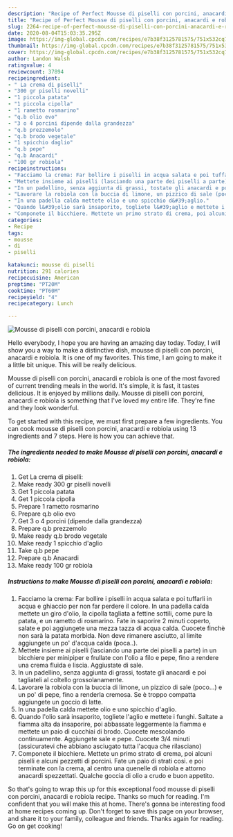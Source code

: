 ```yaml
---
description: "Recipe of Perfect Mousse di piselli con porcini, anacardi e robiola"
title: "Recipe of Perfect Mousse di piselli con porcini, anacardi e robiola"
slug: 2264-recipe-of-perfect-mousse-di-piselli-con-porcini-anacardi-e-robiola
date: 2020-08-04T15:03:35.295Z
image: https://img-global.cpcdn.com/recipes/e7b38f3125781575/751x532cq70/mousse-di-piselli-con-porcini-anacardi-e-robiola-recipe-main-photo.jpg
thumbnail: https://img-global.cpcdn.com/recipes/e7b38f3125781575/751x532cq70/mousse-di-piselli-con-porcini-anacardi-e-robiola-recipe-main-photo.jpg
cover: https://img-global.cpcdn.com/recipes/e7b38f3125781575/751x532cq70/mousse-di-piselli-con-porcini-anacardi-e-robiola-recipe-main-photo.jpg
author: Landon Walsh
ratingvalue: 4
reviewcount: 37894
recipeingredient:
- " La crema di piselli"
- "300 gr piselli novelli"
- "1 piccola patata"
- "1 piccola cipolla"
- "1 rametto rosmarino"
- "q.b olio evo"
- "3 o 4 porcini dipende dalla grandezza"
- "q.b prezzemolo"
- "q.b brodo vegetale"
- "1 spicchio daglio"
- "q.b pepe"
- "q.b Anacardi"
- "100 gr robiola"
recipeinstructions:
- "Facciamo la crema: Far bollire i piselli in acqua salata e poi tuffarli in acqua e ghiaccio per non far perdere il colore. In una padella calda mettete un giro d&#39;olio, la cipolla tagliata a fettine sottili, come pure la patata, e un rametto di rosmarino. Fate in saporire 2 minuti coperto, salate e poi aggiungete una mezza tazza di acqua calda. Cuocete finchè non sarà la patata morbida. Non deve rimanere asciutto, al limite aggiungete un po&#39; d&#39;acqua calda (poca..)."
- "Mettete insieme ai piselli (lasciando una parte dei piselli a parte) in un bicchiere per minipiper e frullate con l&#39;olio a filo e pepe, fino a rendere una crema fluida e liscia. Aggiustate di sale."
- "In un padellino, senza aggiunta di grassi, tostate gli anacardi e poi tagliateli al coltello grossolanamente."
- "Lavorare la robiola con la buccia di limone, un pizzico di sale (poco...) e un po&#39; di pepe, fino a renderla cremosa. Se è troppo compatta aggiungete un goccio di latte."
- "In una padella calda mettete olio e uno spicchio d&#39;aglio."
- "Quando l&#39;olio sarà insaporito, togliete l&#39;aglio e mettete i funghi. Saltate a fiamma alta da insaporire, poi abbassate leggermente la fiamma e mettete un paio di cucchiai di brodo. Cuocete mescolando continuamente. Aggiungete sale e pepe. Cuocete 3/4 minuti (assicuratevi che abbiano asciugato tutta l&#39;acqua che rilasciano)"
- "Componete il bicchiere. Mettete un primo strato di crema, poi alcuni piselli e alcuni pezzetti di porcini. Fate un paio di strati così. e poi terminate con la crema, al centro una quenelle di robiola e attorno anacardi spezzettati. Qualche goccia di olio a crudo e buon appetito."
categories:
- Recipe
tags:
- mousse
- di
- piselli

katakunci: mousse di piselli 
nutrition: 291 calories
recipecuisine: American
preptime: "PT20M"
cooktime: "PT60M"
recipeyield: "4"
recipecategory: Lunch

---
```



![Mousse di piselli con porcini, anacardi e robiola](https://img-global.cpcdn.com/recipes/e7b38f3125781575/751x532cq70/mousse-di-piselli-con-porcini-anacardi-e-robiola-recipe-main-photo.jpg)

Hello everybody, I hope you are having an amazing day today. Today, I will show you a way to make a distinctive dish, mousse di piselli con porcini, anacardi e robiola. It is one of my favorites. This time, I am going to make it a little bit unique. This will be really delicious.



Mousse di piselli con porcini, anacardi e robiola is one of the most favored of current trending meals in the world. It's simple, it is fast, it tastes delicious. It is enjoyed by millions daily. Mousse di piselli con porcini, anacardi e robiola is something that I've loved my entire life. They're fine and they look wonderful.


To get started with this recipe, we must first prepare a few ingredients. You can cook mousse di piselli con porcini, anacardi e robiola using 13 ingredients and 7 steps. Here is how you can achieve that.

<!--inarticleads1-->

##### The ingredients needed to make Mousse di piselli con porcini, anacardi e robiola:

1. Get  La crema di piselli:
1. Make ready 300 gr piselli novelli
1. Get 1 piccola patata
1. Get 1 piccola cipolla
1. Prepare 1 rametto rosmarino
1. Prepare q.b olio evo
1. Get 3 o 4 porcini (dipende dalla grandezza)
1. Prepare q.b prezzemolo
1. Make ready q.b brodo vegetale
1. Make ready 1 spicchio d&#39;aglio
1. Take q.b pepe
1. Prepare q.b Anacardi
1. Make ready 100 gr robiola




<!--inarticleads2-->

##### Instructions to make Mousse di piselli con porcini, anacardi e robiola:

1. Facciamo la crema: Far bollire i piselli in acqua salata e poi tuffarli in acqua e ghiaccio per non far perdere il colore. In una padella calda mettete un giro d&#39;olio, la cipolla tagliata a fettine sottili, come pure la patata, e un rametto di rosmarino. Fate in saporire 2 minuti coperto, salate e poi aggiungete una mezza tazza di acqua calda. Cuocete finchè non sarà la patata morbida. Non deve rimanere asciutto, al limite aggiungete un po&#39; d&#39;acqua calda (poca..).
1. Mettete insieme ai piselli (lasciando una parte dei piselli a parte) in un bicchiere per minipiper e frullate con l&#39;olio a filo e pepe, fino a rendere una crema fluida e liscia. Aggiustate di sale.
1. In un padellino, senza aggiunta di grassi, tostate gli anacardi e poi tagliateli al coltello grossolanamente.
1. Lavorare la robiola con la buccia di limone, un pizzico di sale (poco...) e un po&#39; di pepe, fino a renderla cremosa. Se è troppo compatta aggiungete un goccio di latte.
1. In una padella calda mettete olio e uno spicchio d&#39;aglio.
1. Quando l&#39;olio sarà insaporito, togliete l&#39;aglio e mettete i funghi. Saltate a fiamma alta da insaporire, poi abbassate leggermente la fiamma e mettete un paio di cucchiai di brodo. Cuocete mescolando continuamente. Aggiungete sale e pepe. Cuocete 3/4 minuti (assicuratevi che abbiano asciugato tutta l&#39;acqua che rilasciano)
1. Componete il bicchiere. Mettete un primo strato di crema, poi alcuni piselli e alcuni pezzetti di porcini. Fate un paio di strati così. e poi terminate con la crema, al centro una quenelle di robiola e attorno anacardi spezzettati. Qualche goccia di olio a crudo e buon appetito.




So that's going to wrap this up for this exceptional food mousse di piselli con porcini, anacardi e robiola recipe. Thanks so much for reading. I'm confident that you will make this at home. There's gonna be interesting food at home recipes coming up. Don't forget to save this page on your browser, and share it to your family, colleague and friends. Thanks again for reading. Go on get cooking!
